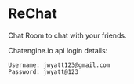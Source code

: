 # ReChat

Chat Room to chat with your friends.

Chatengine.io api login details:
    
    Username: jwyatt123@gmail.com
    Password: jwyatt@123
